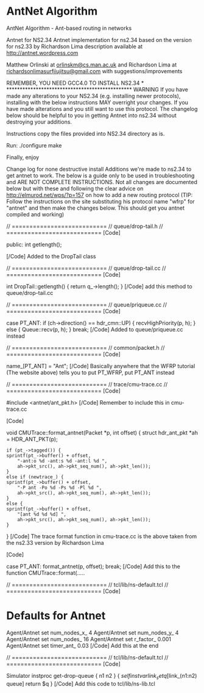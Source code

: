 AntNet Algorithm  
======

AntNet Algorithm - Ant-based routing in networks

Antnet for NS2.34
Antnet implementation for ns2.34 based on the version for ns2.33 by Richardson Lima description available at http://antnet.wordpress.com

Matthew Orlinski at orlinskm@cs.man.ac.uk and Richardson Lima at richardsonlimasurfjiujitsu@gmail.com with suggestions/improvements

REMEMBER, YOU NEED GCC4.0 TO INSTALL NS2.34 * ***********************************************
WARNING
If you have made any alterations to your NS2.34 (e.g. installing newer protocols), installing with the below instructions MAY overright your changes. If you have made alterations and you still want to use this protocol. The changelog below should be helpful to you in getting Antnet into ns2.34 without destroying your additions.

Instructions
copy the files provided into NS2.34 directory as is.

Run: ./configure make

Finally, enjoy

Change log for none destructive install
Additions we're made to ns2.34 to get antnet to work. The below is a guide only to be used in troubleshooting and ARE NOT COMPLETE INSTRUCTIONS. Not all changes are documented below but with these and following the clear advice on http://elmurod.net/wps/?p=157 on how to add a new routing protocol (TIP: Follow the instructions on the site substituting his protocol name "wfrp" for "antnet" and then make the changes below. This should get you antnet compiled and working)

// =========================== // queue/drop-tail.h // =========================== [Code]

public: int getlength();

[/Code] Added to the DropTail class

// =========================== // queue/drop-tail.cc // =========================== [Code]

int DropTail::getlength() {
    return q_->length();
}
[/Code] add this method to queue/drop-tail.cc

// =========================== // queue/priqueue.cc // =========================== [Code]

case PT_ANT:
    if (ch->direction() == hdr_cmn::UP) {
    recvHighPriority(p, h);
    }
    else {
    Queue::recv(p, h);
    }
    break;
[/Code] Added to queue/priqueue.cc instead

// =========================== // common/packet.h // =========================== [Code]

name_[PT_ANT] = "Ant";
[/Code] Basically anywhere that the WFRP tutorial (The website above) tells you to put PT_WFRP, put PT_ANT instead

// =========================== // trace/cmu-trace.cc // =========================== [Code]

#include <antnet/ant_pkt.h>
[/Code] Remember to include this in cmu-trace.cc

[Code]

void
CMUTrace::format_antnet(Packet *p, int offset)
{
    struct hdr_ant_pkt *ah = HDR_ANT_PKT(p);

    if (pt_->tagged()) {
    sprintf(pt_->buffer() + offset,
        "-ant:o %d -ant:s %d -ant:l %d ",
        ah->pkt_src(), ah->pkt_seq_num(), ah->pkt_len());
    }
    else if (newtrace_) {
    sprintf(pt_->buffer() + offset,
        "-P ant -Po %d -Ps %d -Pl %d ",
        ah->pkt_src(), ah->pkt_seq_num(), ah->pkt_len());
    }
    else {
    sprintf(pt_->buffer() + offset,
        "[ant %d %d %d] ",
        ah->pkt_src(), ah->pkt_seq_num(), ah->pkt_len());
    }
}
[/Code] The trace format function in cmu-trace.cc is the above taken from the ns2.33 version by Richardson Lima

[Code]

case PT_ANT:
    format_antnet(p, offset);
    break;
[/Code] Add this to the function CMUTrace::format(.....

// =========================== // tcl/lib/ns-default.tcl // =========================== [Code]

# Defaults for Antnet
Agent/Antnet set num_nodes_x_ 4
Agent/Antnet set num_nodes_y_ 4
Agent/Antnet set num_nodes_ 16
Agent/Antnet set r_factor_ 0.001
Agent/Antnet set timer_ant_ 0.03
[/Code] Add this at the end

// =========================== // tcl/lib/ns-default.tcl // =========================== [Code]

Simulator instproc get-drop-queue { n1 n2 } {
    $self instvar link_
    set q [$link_($n1:$n2) queue]
    return $q
}
[/Code] Add this code to tcl/lib/ns-lib.tcl